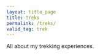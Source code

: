 ```yaml
---
layout: title_page
title: Treks
permalink: /treks/
valid_tag: trek
---
```


All about my trekking experiences.
